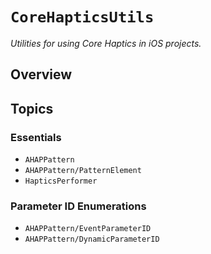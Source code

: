 # ``CoreHapticsUtils``

_Utilities for using Core Haptics in iOS projects._

## Overview


## Topics

### Essentials

- ``AHAPPattern``
- ``AHAPPattern/PatternElement``
- ``HapticsPerformer``


### Parameter ID Enumerations

- ``AHAPPattern/EventParameterID``
- ``AHAPPattern/DynamicParameterID``
